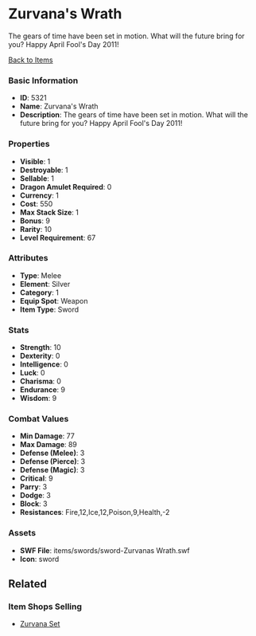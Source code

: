 # Zurvana's Wrath

The gears of time have been set in motion. What will the future bring for you? Happy April Fool's Day 2011!

[Back to Items](../items.md)

### Basic Information

- **ID**: 5321
- **Name**: Zurvana&#039;s Wrath
- **Description**: The gears of time have been set in motion. What will the future bring for you? Happy April Fool&#039;s Day 2011!

### Properties

- **Visible**: 1
- **Destroyable**: 1
- **Sellable**: 1
- **Dragon Amulet Required**: 0
- **Currency**: 1
- **Cost**: 550
- **Max Stack Size**: 1
- **Bonus**: 9
- **Rarity**: 10
- **Level Requirement**: 67

### Attributes

- **Type**: Melee
- **Element**: Silver
- **Category**: 1
- **Equip Spot**: Weapon
- **Item Type**: Sword

### Stats

- **Strength**: 10
- **Dexterity**: 0
- **Intelligence**: 0
- **Luck**: 0
- **Charisma**: 0
- **Endurance**: 9
- **Wisdom**: 9

### Combat Values

- **Min Damage**: 77
- **Max Damage**: 89
- **Defense (Melee)**: 3
- **Defense (Pierce)**: 3
- **Defense (Magic)**: 3
- **Critical**: 9
- **Parry**: 3
- **Dodge**: 3
- **Block**: 3
- **Resistances**: Fire,12,Ice,12,Poison,9,Health,-2

### Assets

- **SWF File**: items/swords/sword-Zurvanas Wrath.swf
- **Icon**: sword

## Related

### Item Shops Selling

- [Zurvana Set](../item-shops/205-zurvana-set.md)

